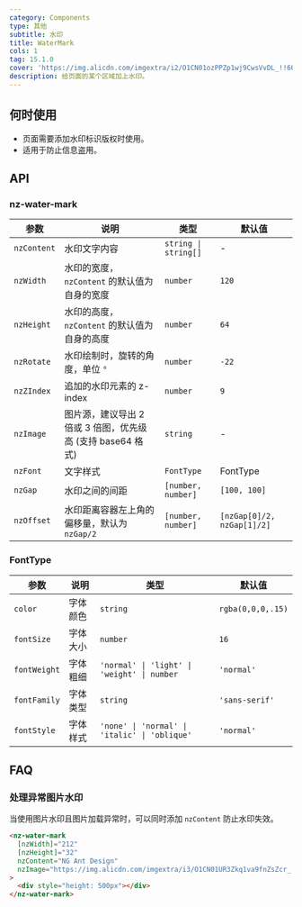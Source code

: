 ```yaml
---
category: Components
type: 其他
subtitle: 水印
title: WaterMark
cols: 1
tag: 15.1.0
cover: 'https://img.alicdn.com/imgextra/i2/O1CN01ozPPZp1wj9CwsVvDL_!!6000000006343-0-tps-1232-820.jpg'
description: 给页面的某个区域加上水印。
---
```



## 何时使用

- 页面需要添加水印标识版权时使用。
- 适用于防止信息盗用。


## API

### nz-water-mark

| 参数          | 说明                                     | 类型                   | 默认值                        |
|-------------|----------------------------------------|----------------------|----------------------------|
| `nzContent` | 水印文字内容                                 | `string \| string[]` | -                          |
| `nzWidth`   | 水印的宽度，`nzContent` 的默认值为自身的宽度           | `number`             | `120`                      |
| `nzHeight`  | 水印的高度，`nzContent` 的默认值为自身的高度           | `number`             | `64`                       |
| `nzRotate`  | 水印绘制时，旋转的角度，单位 `°`                     | `number`             | `-22`                      |
| `nzZIndex`  | 追加的水印元素的 z-index                       | `number`             | `9`                        |
| `nzImage`   | 图片源，建议导出 2 倍或 3 倍图，优先级高 (支持 base64 格式) | `string`             | -                          |
| `nzFont`    | 文字样式                                   | `FontType`           | FontType                   |
| `nzGap`     | 水印之间的间距                                | `[number, number]`   | `[100, 100]`               |
| `nzOffset`  | 水印距离容器左上角的偏移量，默认为 `nzGap/2`            | `[number, number]`   | `[nzGap[0]/2, nzGap[1]/2]` |

### FontType

| 参数           | 说明   | 类型                                            | 默认值               |
|--------------|------|-----------------------------------------------|-------------------|
| `color`      | 字体颜色 | `string`                                      | `rgba(0,0,0,.15)` |
| `fontSize`   | 字体大小 | `number`                                      | `16`              |
| `fontWeight` | 字体粗细 | `'normal' \| 'light' \| 'weight' \| number`   | `'normal'`        |
| `fontFamily` | 字体类型 | `string`                                      | `'sans-serif'`    |
| `fontStyle`  | 字体样式 | `'none' \| 'normal' \| 'italic' \| 'oblique'` | `'normal'`        |

## FAQ

### 处理异常图片水印

当使用图片水印且图片加载异常时，可以同时添加 `nzContent` 防止水印失效。

```html
<nz-water-mark
  [nzWidth]="212"
  [nzHeight]="32"
  nzContent="NG Ant Design"
  nzImage="https://img.alicdn.com/imgextra/i3/O1CN01UR3Zkq1va9fnZsZcr_!!6000000006188-55-tps-424-64.svg"
>
  <div style="height: 500px"></div>
</nz-water-mark>
```
